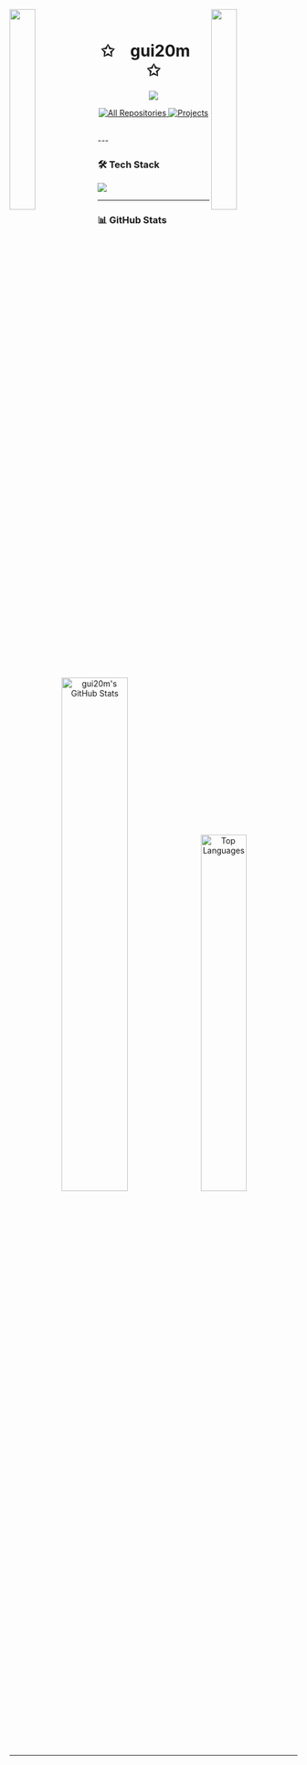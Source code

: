 
<img align="left" src="https://user-images.githubusercontent.com/65187002/144930161-2f783401-8d27-4fdf-a2f7-cc0ba32f1f1f.gif" width="30%" style="display:inline;"><img align="right" src="https://user-images.githubusercontent.com/65187002/144930161-2f783401-8d27-4fdf-a2f7-cc0ba32f1f1f.gif" width="30%" style="display:inline;">
<br>
<p align="center">
    <h1 align="center">✩&emsp;gui20m&emsp;✩</h1>
</p>
<p align="center">
    <img src="https://readme-typing-svg.herokuapp.com/?lines=Welcome+to+my+profile!;Have+a+look+around!&font=Fira%20Code&color=%23FFA500&center=true&width=280&height=50">
</p>
<p align="center">
  <a href="https://github.com/gui20m?tab=repositories" target="_blank">
    <img alt="All Repositories" title="All Repositories" src="https://custom-icon-badges.demolab.com/badge/-All%20Repos-FFA500?style=for-the-badge&logoColor=white&logo=repo"/>
  </a>
  <a href="https://github.com/gui20m?tab=projects" target="_blank">
    <img alt="Projects" title="Projects" src="https://custom-icon-badges.demolab.com/badge/-Projects-FF8C00?style=for-the-badge&logoColor=white&logo=project"/>
  </a>
</p>
<br>
---

### 🛠️ Tech Stack
<p>
  <img src="https://skillicons.dev/icons?i=java,c,haskell,py,js,php,mysql,git,html,css&theme=dark" />
</p>

---

### 📊 GitHub Stats
<p align="center">
  <img src="https://github-readme-stats.vercel.app/api?username=gui20m&show_icons=true&theme=dark&hide_border=true&bg_color=00000000&title_color=FFA500&icon_color=FFA500&text_color=FFFFFF" alt="gui20m's GitHub Stats" width="48%">
  <img src="https://github-readme-stats.vercel.app/api/top-langs/?username=gui20m&layout=compact&theme=dark&hide_border=true&bg_color=00000000&title_color=FFA500&text_color=FFFFFF" alt="Top Languages" width="40%">
</p>

---

